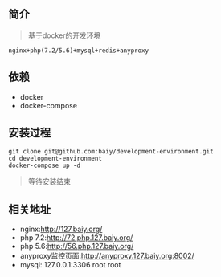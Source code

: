 ## 简介
> 基于docker的开发环境
```
nginx+php(7.2/5.6)+mysql+redis+anyproxy
```

## 依赖
* docker
* docker-compose

## 安装过程
```shell
git clone git@github.com:baiy/development-environment.git
cd development-environment
docker-compose up -d
```
> 等待安装结束

## 相关地址
* nginx:http://127.baiy.org/
* php 7.2:http://72.php.127.baiy.org/
* php 5.6:http://56.php.127.baiy.org/
* anyproxy监控页面:http://anyproxy.127.baiy.org:8002/
* mysql: 127.0.0.1:3306  root root
